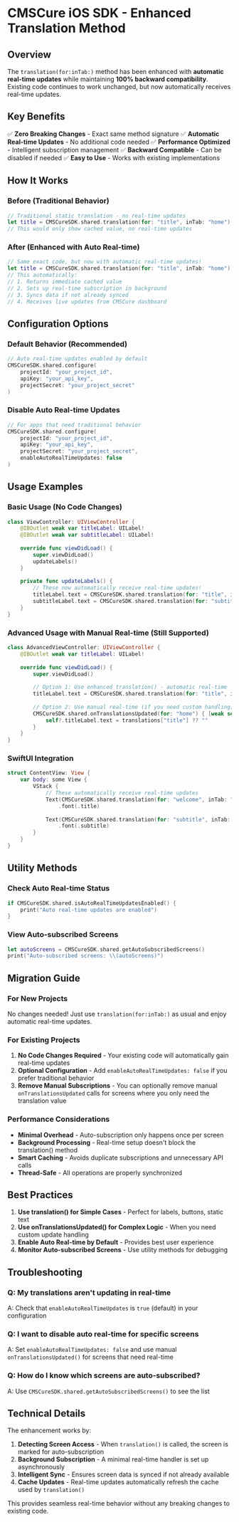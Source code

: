 # CMSCure iOS SDK - Enhanced Translation Method

## Overview

The `translation(for:inTab:)` method has been enhanced with **automatic real-time updates** while maintaining **100% backward compatibility**. Existing code continues to work unchanged, but now automatically receives real-time updates.

## Key Benefits

✅ **Zero Breaking Changes** - Exact same method signature
✅ **Automatic Real-time Updates** - No additional code needed
✅ **Performance Optimized** - Intelligent subscription management
✅ **Backward Compatible** - Can be disabled if needed
✅ **Easy to Use** - Works with existing implementations

## How It Works

### Before (Traditional Behavior)
```swift
// Traditional static translation - no real-time updates
let title = CMSCureSDK.shared.translation(for: "title", inTab: "home")
// This would only show cached value, no real-time updates
```

### After (Enhanced with Auto Real-time)
```swift
// Same exact code, but now with automatic real-time updates!
let title = CMSCureSDK.shared.translation(for: "title", inTab: "home")
// This automatically:
// 1. Returns immediate cached value
// 2. Sets up real-time subscription in background
// 3. Syncs data if not already synced
// 4. Receives live updates from CMSCure dashboard
```

## Configuration Options

### Default Behavior (Recommended)
```swift
// Auto real-time updates enabled by default
CMSCureSDK.shared.configure(
    projectId: "your_project_id",
    apiKey: "your_api_key", 
    projectSecret: "your_project_secret"
)
```

### Disable Auto Real-time Updates
```swift
// For apps that need traditional behavior
CMSCureSDK.shared.configure(
    projectId: "your_project_id",
    apiKey: "your_api_key", 
    projectSecret: "your_project_secret",
    enableAutoRealTimeUpdates: false
)
```

## Usage Examples

### Basic Usage (No Code Changes)
```swift
class ViewController: UIViewController {
    @IBOutlet weak var titleLabel: UILabel!
    @IBOutlet weak var subtitleLabel: UILabel!
    
    override func viewDidLoad() {
        super.viewDidLoad()
        updateLabels()
    }
    
    private func updateLabels() {
        // These now automatically receive real-time updates!
        titleLabel.text = CMSCureSDK.shared.translation(for: "title", inTab: "home")
        subtitleLabel.text = CMSCureSDK.shared.translation(for: "subtitle", inTab: "home")
    }
}
```

### Advanced Usage with Manual Real-time (Still Supported)
```swift
class AdvancedViewController: UIViewController {
    @IBOutlet weak var titleLabel: UILabel!
    
    override func viewDidLoad() {
        super.viewDidLoad()
        
        // Option 1: Use enhanced translation() - automatic real-time
        titleLabel.text = CMSCureSDK.shared.translation(for: "title", inTab: "home")
        
        // Option 2: Use manual real-time (if you need custom handling)
        CMSCureSDK.shared.onTranslationsUpdated(for: "home") { [weak self] translations in
            self?.titleLabel.text = translations["title"] ?? ""
        }
    }
}
```

### SwiftUI Integration
```swift
struct ContentView: View {
    var body: some View {
        VStack {
            // These automatically receive real-time updates
            Text(CMSCureSDK.shared.translation(for: "welcome", inTab: "home"))
                .font(.title)
            
            Text(CMSCureSDK.shared.translation(for: "subtitle", inTab: "home"))
                .font(.subtitle)
        }
    }
}
```

## Utility Methods

### Check Auto Real-time Status
```swift
if CMSCureSDK.shared.isAutoRealTimeUpdatesEnabled() {
    print("Auto real-time updates are enabled")
}
```

### View Auto-subscribed Screens
```swift
let autoScreens = CMSCureSDK.shared.getAutoSubscribedScreens()
print("Auto-subscribed screens: \\(autoScreens)")
```

## Migration Guide

### For New Projects
No changes needed! Just use `translation(for:inTab:)` as usual and enjoy automatic real-time updates.

### For Existing Projects
1. **No Code Changes Required** - Your existing code will automatically gain real-time updates
2. **Optional Configuration** - Add `enableAutoRealTimeUpdates: false` if you prefer traditional behavior
3. **Remove Manual Subscriptions** - You can optionally remove manual `onTranslationsUpdated` calls for screens where you only need the translation value

### Performance Considerations
- **Minimal Overhead** - Auto-subscription only happens once per screen
- **Background Processing** - Real-time setup doesn't block the translation() method
- **Smart Caching** - Avoids duplicate subscriptions and unnecessary API calls
- **Thread-Safe** - All operations are properly synchronized

## Best Practices

1. **Use translation() for Simple Cases** - Perfect for labels, buttons, static text
2. **Use onTranslationsUpdated() for Complex Logic** - When you need custom update handling
3. **Enable Auto Real-time by Default** - Provides best user experience
4. **Monitor Auto-subscribed Screens** - Use utility methods for debugging

## Troubleshooting

### Q: My translations aren't updating in real-time
A: Check that `enableAutoRealTimeUpdates` is `true` (default) in your configuration

### Q: I want to disable auto real-time for specific screens
A: Set `enableAutoRealTimeUpdates: false` and use manual `onTranslationsUpdated()` for screens that need real-time

### Q: How do I know which screens are auto-subscribed?
A: Use `CMSCureSDK.shared.getAutoSubscribedScreens()` to see the list

## Technical Details

The enhancement works by:
1. **Detecting Screen Access** - When `translation()` is called, the screen is marked for auto-subscription
2. **Background Subscription** - A minimal real-time handler is set up asynchronously
3. **Intelligent Sync** - Ensures screen data is synced if not already available
4. **Cache Updates** - Real-time updates automatically refresh the cache used by `translation()`

This provides seamless real-time behavior without any breaking changes to existing code.

